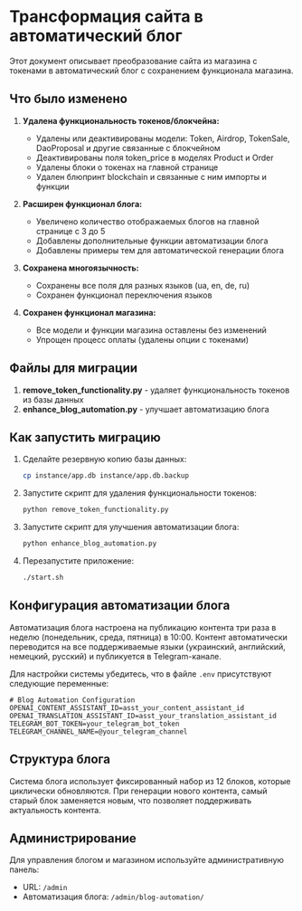 # Трансформация сайта в автоматический блог

Этот документ описывает преобразование сайта из магазина с токенами в автоматический блог с сохранением функционала магазина.

## Что было изменено

1. **Удалена функциональность токенов/блокчейна:**
   - Удалены или деактивированы модели: Token, Airdrop, TokenSale, DaoProposal и другие связанные с блокчейном
   - Деактивированы поля token_price в моделях Product и Order
   - Удалены блоки о токенах на главной странице
   - Удален блюпринт blockchain и связанные с ним импорты и функции

2. **Расширен функционал блога:**
   - Увеличено количество отображаемых блогов на главной странице с 3 до 5
   - Добавлены дополнительные функции автоматизации блога
   - Добавлены примеры тем для автоматической генерации блога

3. **Сохранена многоязычность:**
   - Сохранены все поля для разных языков (ua, en, de, ru)
   - Сохранен функционал переключения языков

4. **Сохранен функционал магазина:**
   - Все модели и функции магазина оставлены без изменений
   - Упрощен процесс оплаты (удалены опции с токенами)

## Файлы для миграции

1. **remove_token_functionality.py** - удаляет функциональность токенов из базы данных
2. **enhance_blog_automation.py** - улучшает автоматизацию блога

## Как запустить миграцию

1. Сделайте резервную копию базы данных:
   ```bash
   cp instance/app.db instance/app.db.backup
   ```

2. Запустите скрипт для удаления функциональности токенов:
   ```bash
   python remove_token_functionality.py
   ```

3. Запустите скрипт для улучшения автоматизации блога:
   ```bash
   python enhance_blog_automation.py
   ```

4. Перезапустите приложение:
   ```bash
   ./start.sh
   ```

## Конфигурация автоматизации блога

Автоматизация блога настроена на публикацию контента три раза в неделю (понедельник, среда, пятница) в 10:00. Контент автоматически переводится на все поддерживаемые языки (украинский, английский, немецкий, русский) и публикуется в Telegram-канале.

Для настройки системы убедитесь, что в файле `.env` присутствуют следующие переменные:
```
# Blog Automation Configuration
OPENAI_CONTENT_ASSISTANT_ID=asst_your_content_assistant_id
OPENAI_TRANSLATION_ASSISTANT_ID=asst_your_translation_assistant_id
TELEGRAM_BOT_TOKEN=your_telegram_bot_token
TELEGRAM_CHANNEL_NAME=@your_telegram_channel
```

## Структура блога

Система блога использует фиксированный набор из 12 блоков, которые циклически обновляются. При генерации нового контента, самый старый блок заменяется новым, что позволяет поддерживать актуальность контента.

## Администрирование

Для управления блогом и магазином используйте административную панель:
- URL: `/admin`
- Автоматизация блога: `/admin/blog-automation/`
